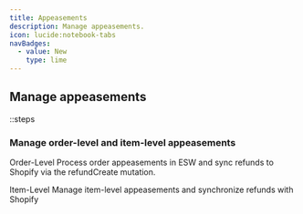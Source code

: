 ```yaml
---
title: Appeasements  
description: Manage appeasements.  
icon: lucide:notebook-tabs  
navBadges:  
  - value: New  
    type: lime  
---
```


## Manage appeasements

::steps
### Manage order-level and item-level appeasements

Order-Level
Process order appeasements in ESW and sync refunds to Shopify via the 
refundCreate mutation.

Item-Level
Manage item-level appeasements and synchronize refunds with Shopify